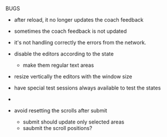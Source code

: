BUGS
- after reload, it no longer updates the coach feedback
- sometimes the coach feedback is not updated

- it's not handling correctly the errors from the network.
- disable the editors according to the state
    - make them regular text areas
- resize vertically the editors with the window size
- have special test sessions always available to test the states
- 
- avoid resetting the scrolls after submit
    - submit should update only selected areas
    - saubmit the scroll positions?
